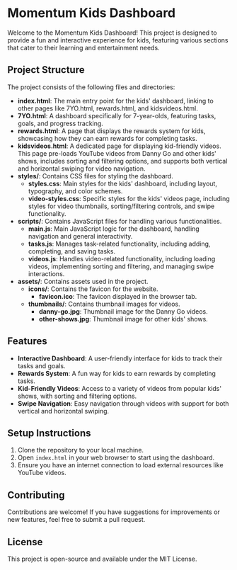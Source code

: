 # Momentum Kids Dashboard

Welcome to the Momentum Kids Dashboard! This project is designed to provide a fun and interactive experience for kids, featuring various sections that cater to their learning and entertainment needs.

## Project Structure

The project consists of the following files and directories:

- **index.html**: The main entry point for the kids' dashboard, linking to other pages like 7YO.html, rewards.html, and kidsvideos.html.
- **7YO.html**: A dashboard specifically for 7-year-olds, featuring tasks, goals, and progress tracking.
- **rewards.html**: A page that displays the rewards system for kids, showcasing how they can earn rewards for completing tasks.
- **kidsvideos.html**: A dedicated page for displaying kid-friendly videos. This page pre-loads YouTube videos from Danny Go and other kids' shows, includes sorting and filtering options, and supports both vertical and horizontal swiping for video navigation.
- **styles/**: Contains CSS files for styling the dashboard.
  - **styles.css**: Main styles for the kids' dashboard, including layout, typography, and color schemes.
  - **video-styles.css**: Specific styles for the kids' videos page, including styles for video thumbnails, sorting/filtering controls, and swipe functionality.
- **scripts/**: Contains JavaScript files for handling various functionalities.
  - **main.js**: Main JavaScript logic for the dashboard, handling navigation and general interactivity.
  - **tasks.js**: Manages task-related functionality, including adding, completing, and saving tasks.
  - **videos.js**: Handles video-related functionality, including loading videos, implementing sorting and filtering, and managing swipe interactions.
- **assets/**: Contains assets used in the project.
  - **icons/**: Contains the favicon for the website.
    - **favicon.ico**: The favicon displayed in the browser tab.
  - **thumbnails/**: Contains thumbnail images for videos.
    - **danny-go.jpg**: Thumbnail image for the Danny Go videos.
    - **other-shows.jpg**: Thumbnail image for other kids' shows.

## Features

- **Interactive Dashboard**: A user-friendly interface for kids to track their tasks and goals.
- **Rewards System**: A fun way for kids to earn rewards by completing tasks.
- **Kid-Friendly Videos**: Access to a variety of videos from popular kids' shows, with sorting and filtering options.
- **Swipe Navigation**: Easy navigation through videos with support for both vertical and horizontal swiping.

## Setup Instructions

1. Clone the repository to your local machine.
2. Open `index.html` in your web browser to start using the dashboard.
3. Ensure you have an internet connection to load external resources like YouTube videos.

## Contributing

Contributions are welcome! If you have suggestions for improvements or new features, feel free to submit a pull request.

## License

This project is open-source and available under the MIT License.